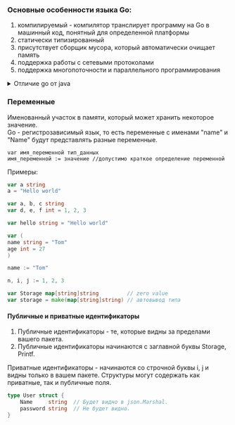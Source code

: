 ### Основные особенности языка Go:

1) компилируемый - компилятор транслирует программу на Go в машинный код, понятный для определенной платформы
2) статически типизированный
3) присутствует сборщик мусора, который автоматически очищает память 
4) поддержка работы с сетевыми протоколами 
5) поддержка многопоточности и параллельного программирования

<details>
  <summary>Отличие go от java</summary>

1. Синтаксис и типы: <br>
Java: объектно-ориентированный, сильно типизированный.<br>
Go: простой синтаксис, упрощенные типы, похож на C.<br>


2. Параллелизм:<br>
Java: многопоточность через пакеты.<br>
Go: встроенная поддержка параллелизма с горутинами и каналами.<br>


3. Управление памятью:<br>
Java: автоматическое управление памятью.<br>
Go: ручное управление памятью. Есть мусоросборщик<br>


4. Экосистема:<br>
Java: обширная, с большой стандартной библиотекой.<br>
Go: менее разветвленная, но простая.<br>


5. Производительность:<br>
Java: высокая, с оптимизациями JVM.<br>
Go: высокая из коробки.<br>


6. Применение:<br>
Java: крупные приложения, веб и мобильное.<br>
Go: инструменты, веб-серверы, микросервисы.<br>
</details>

### Переменные
Именованный участок в памяти, который может хранить некоторое значение.<br>
Go - регистрозависимый язык, то есть переменные с именами "name" и "Name" будут представлять разные переменные.

```text
var имя_переменной тип_данных
имя_переменной := значение //допустимо краткое определение переменной
```

Примеры:
```go
var a string
a = "Hello world"

var a, b, c string
var d, e, f int = 1, 2, 3

var hello string = "Hello world"

var (
name string = "Tom"
age int = 27
)

name := "Tom"

n, i, j := 1, 2, 3

var Storage map[string]string         // zero value
var storage = make(map[string]string) // автовывод типа
```

#### Публичные и приватные идентификаторы

1) Публичные идентификаторы - те, которые видны за пределами вашего пакета.
2) Публичные идентификаторы начинаются с заглавной буквы Storage, Printf.

Приватные идентификаторы - начинаются со строчной буквы i, j и видны только в вашем пакете.
Структуры могут содержать как приватные, так и публичные поля.

```go
type User struct {    
	Name     string  // Будет видно в json.Marshal.    
	password string  // Не будет видно. 
}
```